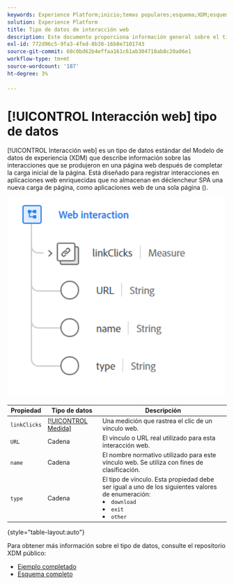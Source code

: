 ```yaml
---
keywords: Experience Platform;inicio;temas populares;esquema;XDM;esquemas;esquemas;interacción web;tipo de datos;tipo de datos;tipo de datos;
solution: Experience Platform
title: Tipo de datos de interacción web
description: Este documento proporciona información general sobre el tipo de datos de interacción web Experience Data Model (XDM).
exl-id: 772d96c5-9fa3-4fed-8b38-16b8e7101743
source-git-commit: 60c0bd62b4effaa161c61ab304718ab8c20a06e1
workflow-type: tm+mt
source-wordcount: '187'
ht-degree: 3%

---
```


# [!UICONTROL Interacción web] tipo de datos

[!UICONTROL Interacción web] es un tipo de datos estándar del Modelo de datos de experiencia (XDM) que describe información sobre las interacciones que se produjeron en una página web después de completar la carga inicial de la página. Está diseñado para registrar interacciones en aplicaciones web enriquecidas que no almacenan en déclencheur SPA una nueva carga de página, como aplicaciones web de una sola página ().

<img src="../images/data-types/web-interaction.PNG" width="500" /><br />

| Propiedad | Tipo de datos | Descripción |
| --- | --- | --- |
| `linkClicks` | [[!UICONTROL Medida]](./measure.md) | Una medición que rastrea el clic de un vínculo web. |
| `URL` | Cadena | El vínculo o URL real utilizado para esta interacción web. |
| `name` | Cadena | El nombre normativo utilizado para este vínculo web. Se utiliza con fines de clasificación. |
| `type` | Cadena | El tipo de vínculo. Esta propiedad debe ser igual a uno de los siguientes valores de enumeración: <li> `download` </li> <li> `exit` </li> <li> `other` </li> |

{style="table-layout:auto"}

Para obtener más información sobre el tipo de datos, consulte el repositorio XDM público:

* [Ejemplo completado](https://github.com/adobe/xdm/blob/master/components/datatypes/deprecated/webinteraction.example.1.json)
* [Esquema completo](https://github.com/adobe/xdm/blob/master/components/datatypes/deprecated/webinteraction.schema.json)
